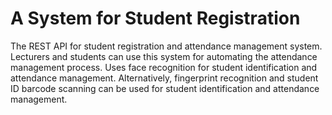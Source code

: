 # A System for Student Registration
The REST API for student registration and attendance management system.
Lecturers and students can use this system for automating the attendance management process. 
Uses face recognition for student identification and attendance management. 
Alternatively, fingerprint recognition and student ID barcode scanning can be used for student identification and attendance management.
